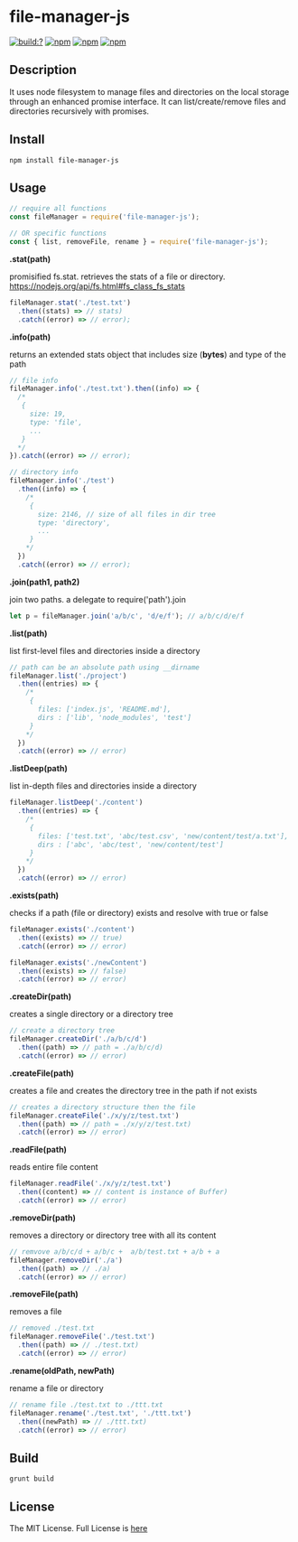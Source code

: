 # file-manager-js

[![build:?](https://travis-ci.org/js-shelf/file-manager-js.svg?branch=master)](https://travis-ci.org/js-shelf/file-manager-js) [![npm](https://img.shields.io/npm/dm/file-manager-js.svg)](https://www.npmjs.com/package/file-manager-js) [![npm](https://img.shields.io/npm/v/file-manager-js.svg)](https://www.npmjs.com/package/file-manager-js) [![npm](https://img.shields.io/badge/node-%3E=%206.0-blue.svg)](https://www.npmjs.com/package/file-manager-js)

## Description 
It uses node filesystem to manage files and directories on the local storage through an enhanced promise interface. It can list/create/remove files and directories recursively with promises.

## Install
```
npm install file-manager-js
```

## Usage 

```javascript
// require all functions
const fileManager = require('file-manager-js');

// OR specific functions
const { list, removeFile, rename } = require('file-manager-js');
```

**.stat(path)**

promisified fs.stat. retrieves the stats of a file or directory.
https://nodejs.org/api/fs.html#fs_class_fs_stats
```javascript
fileManager.stat('./test.txt')
  .then((stats) => // stats)
  .catch((error) => // error);
```

**.info(path)**

returns an extended stats object that includes size (**bytes**) and type of the path
```javascript
// file info
fileManager.info('./test.txt').then((info) => {
  /*
   {
     size: 19,
     type: 'file',
     ...
   }
  */
}).catch((error) => // error);

// directory info
fileManager.info('./test')
  .then((info) => {
    /*
     {
       size: 2146, // size of all files in dir tree
       type: 'directory',
       ...
     }
    */
  })
  .catch((error) => // error);
```

**.join(path1, path2)**

join two paths. a delegate to require('path').join 
```javascript
let p = fileManager.join('a/b/c', 'd/e/f'); // a/b/c/d/e/f
```

**.list(path)**

list first-level files and directories inside a directory 
```javascript
// path can be an absolute path using __dirname
fileManager.list('./project')
  .then((entries) => {
    /*
     {
       files: ['index.js', 'README.md'],
       dirs : ['lib', 'node_modules', 'test']
     }
    */
  })
  .catch((error) => // error)
```

**.listDeep(path)**

list in-depth files and directories inside a directory
```javascript
fileManager.listDeep('./content')
  .then((entries) => {
    /*
     {
       files: ['test.txt', 'abc/test.csv', 'new/content/test/a.txt'],
       dirs : ['abc', 'abc/test', 'new/content/test']
     }
    */
  })
  .catch((error) => // error)
```

**.exists(path)**

checks if a path (file or directory) exists and resolve with true or false
```javascript
fileManager.exists('./content')
  .then((exists) => // true)
  .catch((error) => // error)

fileManager.exists('./newContent')
  .then((exists) => // false)
  .catch((error) => // error)
```

**.createDir(path)**

creates a single directory or a directory tree
```javascript
// create a directory tree
fileManager.createDir('./a/b/c/d')
  .then((path) => // path = ./a/b/c/d)
  .catch((error) => // error)
```

**.createFile(path)**

creates a file and creates the directory tree in the path if not exists
```javascript
// creates a directory structure then the file
fileManager.createFile('./x/y/z/test.txt')
  .then((path) => // path = ./x/y/z/test.txt)
  .catch((error) => // error)
```

**.readFile(path)**

reads entire file content
```javascript
fileManager.readFile('./x/y/z/test.txt')
  .then((content) => // content is instance of Buffer)
  .catch((error) => // error)
```

**.removeDir(path)**

removes a directory or directory tree with all its content
```javascript
// remvove a/b/c/d + a/b/c +  a/b/test.txt + a/b + a
fileManager.removeDir('./a')
  .then((path) => // ./a)
  .catch((error) => // error)
```

**.removeFile(path)**

removes a file
```javascript
// removed ./test.txt
fileManager.removeFile('./test.txt')
  .then((path) => // ./test.txt)
  .catch((error) => // error)
```

**.rename(oldPath, newPath)**

rename a file or directory
```javascript
// rename file ./test.txt to ./ttt.txt
fileManager.rename('./test.txt', './ttt.txt')
  .then((newPath) => // ./ttt.txt)
  .catch((error) => // error)
```

## Build
```
grunt build
```

## License
The MIT License. Full License is [here](https://github.com/js-shelf/file-manager-js/blob/master/LICENSE)

